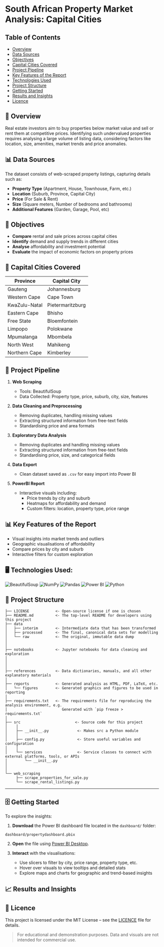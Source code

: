 # South African Property Market Analysis: Capital Cities

## Table of Contents

* [Overview](#overview)
* [Data Sources](#data-sources)
* [Objectives](#objectives)
* [Capital Cities Covered](#capital-cities-covered)
* [Project Pipeline](#project-pipeline)
* [Key Features of the Report](#key-features-of-the-report)
* [Technologies Used](#technologies-used)
* [Project Structure](#project-structure)
* [Getting Started](#getting-started)
* [Results and Insights](#results-and-insights)
* [Licence](#licence)


## 📌 Overview <a class="anchor" id="overview"></a>
Real estate investors aim to buy properties below market value and sell or rent them at competitive prices. Identifying such undervalued properties requires analysing a large volume of listing data, considering factors like location, size, amenities, market trends and price anomalies. 


## 📊 Data Sources <a class="anchor" id="data-sources"></a>
The dataset consists of web-scraped property listings, capturing details such as: 
- **Property Type** (Apartment, House, Townhouse, Farm, etc.)
- **Location** (Suburb, Province, Capital City)
- **Price** (For Sale & Rent)
- **Size** (Square meters, Number of bedrooms and bathrooms)
- **Additional Features** (Garden, Garage, Pool, etc)


## 🎯 Objectives <a class="anchor" id="objectives"></a>
- **Compare** rental and sale prices across capital cities
- **Identify** demand and supply trends in different cities
- **Analyse** affordability and investment potential
- **Evaluate** the impact of economic factors on property prices


## 🌆 Capital Cities Covered <a class="anchor" id="capital-cities-covered"></a>
| Province | Capital City |
|----------|-------------|
| Gauteng | Johannesburg |
| Western Cape | Cape Town |
| KwaZulu-Natal | Pietermaritzburg |
| Eastern Cape | Bhisho |
| Free State | Bloemfontein |
| Limpopo | Polokwane |
| Mpumalanga | Mbombela |
| North West | Mahikeng |
| Northern Cape | Kimberley |


## 🪈 Project Pipeline <a class="anchor" id="project-pipeline"></a>

1. **Web Scraping** 
    - Tools: BeautifulSoup
    - Data Collected: Property type, price, suburb, city, size, features

2. **Data Cleaning and Preprocessing**
    - Removing duplicates, handling missing values
    - Extracting structured information from free-text fields
    - Standardising price and area formats

3. **Exploratory Data Analysis**
    - Removing duplicates and handling missing values
    - Extracting structured information from free-text fields
    - Standardising price, size, and categorical fields

4. **Data Export**
    - Clean dataset saved as `.csv` for easy import into Power BI

5. **PowerBI Report**
    - Interactive visuals including:
        - Price trends by city and suburb
        - Heatmaps for affordability and demand
        - Custom filters: location, property type, price range


## 📊 Key Features of the Report <a class="anchor" id="key-features-of-the-report"></a>
- Visual insights into market trends and outliers
- Geographic visualisations of affordability
- Compare prices by city and suburb
- Interactive filters for custom exploration


## 🖥️ Technologies Used: <a class="anchor" id="technologies-used"></a>
![BeautifulSoup](https://img.shields.io/badge/BeautifulSoup-8A2BE2?style=for-the-badge) ![NumPy](https://img.shields.io/badge/numpy-%23013243.svg?style=for-the-badge&logo=numpy&logoColor=white) ![Pandas](https://img.shields.io/badge/pandas-%23150458.svg?style=for-the-badge&logo=pandas&logoColor=white) ![Power BI](https://img.shields.io/badge/Power%20BI-FAAB00?style=for-the-badge&logo=power%20bi&logoColor=white) ![Python](https://img.shields.io/badge/python-3670A0?style=for-the-badge&logo=python&logoColor=ffdd54)


## 📂 Project Structure <a class="anchor" id="project-structure"></a>

```
├── LICENSE            <- Open-source license if one is chosen
├── README.md          <- The top-level README for developers using this project
├── data
│   ├── interim        <- Intermediate data that has been transformed
│   ├── processed      <- The final, canonical data sets for modelling
│   └── raw            <- The original, immutable data dump
│
│
├── notebooks          <- Jupyter notebooks for data cleaning and exploration
│                         
│                         
│
├── references         <- Data dictionaries, manuals, and all other explanatory materials
│
├── reports            <- Generated analysis as HTML, PDF, LaTeX, etc.
│   └── figures        <- Generated graphics and figures to be used in reporting
│
├── requirements.txt   <- The requirements file for reproducing the analysis environment, e.g.
│                         Generated with `pip freeze > requirements.txt`
│
├── src                         <- Source code for this project
│    │
│    ├── __init__.py             <- Makes src a Python module
│    │
│    ├── config.py               <- Store useful variables and configuration
│    │
│    └── services                <- Service classes to connect with external platforms, tools, or APIs
│        └── __init__.py 
│
│
└── web_scraping
     ├── scrape_properties_for_sale.py
     └── scrape_rental_listings.py 
```

--------


## 🗄️ Getting Started <a class="anchor" id="getting-started"></a>

To explore the insights:

1. **Download** the Power BI dashboard file located in the `dashboard/` folder:

```plaintext
dashboard/propertydashboard.pbix
```

2. **Open** the file using [Power BI Desktop](https://powerbi.microsoft.com/desktop/).

3. **Interact** with the visualisations:
    - Use slicers to filter by city, price range, property type, etc.
    - Hover over visuals to view tooltips and detailed stats
    - Explore maps and charts for geographic and trend-based insights

## 📈 Results and Insights <a class="anchor" id="results-and-insights"></a>


## 📜 Licence <a class="anchor" id="licence"></a>
This project is licensed under the MIT License – see the [LICENCE](./LICENCE) file for details.

> For educational and demonstration purposes. Data and visuals are not intended for commercial use.
